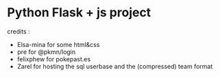 # Python Flask + js project

credits :
- Elsa-mina for some html&css
- pre for @pkmn/login
- felixphew for pokepast.es
- Zarel for hosting the sql userbase and the (compressed) team format
